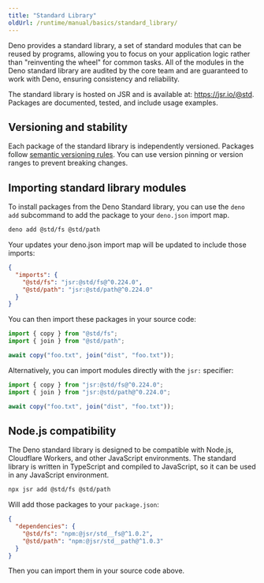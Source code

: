 ```yaml
---
title: "Standard Library"
oldUrl: /runtime/manual/basics/standard_library/
---
```


Deno provides a standard library, a set of standard modules that can be reused
by programs, allowing you to focus on your application logic rather than
"reinventing the wheel" for common tasks. All of the modules in the Deno
standard library are audited by the core team and are guaranteed to work with
Deno, ensuring consistency and reliability.

The standard library is hosted on JSR and is available at: https://jsr.io/@std.
Packages are documented, tested, and include usage examples.

## Versioning and stability

Each package of the standard library is independently versioned. Packages follow
[semantic versioning rules](https://jsr.io/@std/semver). You can use version
pinning or version ranges to prevent breaking changes.

## Importing standard library modules

To install packages from the Deno Standard library, you can use the `deno add`
subcommand to add the package to your `deno.json` import map.

```sh
deno add @std/fs @std/path
```

Your updates your deno.json import map will be updated to include those imports:

```json
{
  "imports": {
    "@std/fs": "jsr:@std/fs@^0.224.0",
    "@std/path": "jsr:@std/path@^0.224.0"
  }
}
```

You can then import these packages in your source code:

```ts
import { copy } from "@std/fs";
import { join } from "@std/path";

await copy("foo.txt", join("dist", "foo.txt"));
```

Alternatively, you can import modules directly with the `jsr:` specifier:

```js
import { copy } from "jsr:@std/fs@^0.224.0";
import { join } from "jsr:@std/path@^0.224.0";

await copy("foo.txt", join("dist", "foo.txt"));
```

## Node.js compatibility

The Deno standard library is designed to be compatible with Node.js, Cloudflare
Workers, and other JavaScript environments. The standard library is written in
TypeScript and compiled to JavaScript, so it can be used in any JavaScript
environment.

```sh
npx jsr add @std/fs @std/path
```

Will add those packages to your `package.json`:

```json
{
  "dependencies": {
    "@std/fs": "npm:@jsr/std__fs@^1.0.2",
    "@std/path": "npm:@jsr/std__path@^1.0.3"
  }
}
```

Then you can import them in your source code above.
